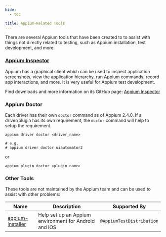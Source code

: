 ```yaml
---
hide:
  - toc

title: Appium-Related Tools
---
```


There are several Appium tools that have been created to to assist with things not directly related
to testing, such as Appium installation, test development, and more.

### [Appium Inspector](https://appium.github.io/appium-inspector/latest/)

Appium has a graphical client which can be used to inspect application screenshots, view the
application hierarchy, run Appium commands, record app interactions, and more. It is very useful
for Appium test development.

Find downloads and more information on its GitHub page: [Appium Inspector](https://github.com/appium/appium-inspector)

### Appium Doctor

Each driver has their own `doctor` command as of Appium 2.4.0.
If a driver/plugin has its own requirement, the `doctor` command will help to setup the requirement.

```
appium driver doctor <driver_name>

# e.g.
# appium driver doctor uiautomator2
```

or

```
appium plugin doctor <plugin_name>
```

### Other Tools

These tools are not maintained by the Appium team and can be used to assist with other problems:

|Name|Description|Supported By|
|---|---|---|
|[appium-installer](https://github.com/AppiumTestDistribution/appium-installer)|Help set up an Appium environment for Android and iOS|`@AppiumTestDistribution`|
